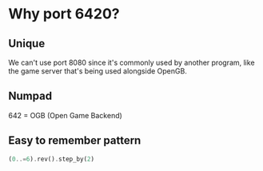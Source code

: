 # Why port 6420?

## Unique

We can't use port 8080 since it's commonly used by another program, like the game server that's being used alongside OpenGB.

## Numpad

642 = OGB (Open Game Backend)

## Easy to remember pattern

```rust
(0..=6).rev().step_by(2)
```

